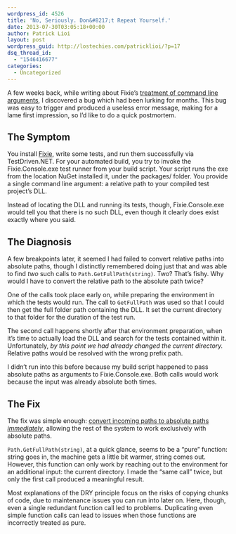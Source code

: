```yaml
---
wordpress_id: 4526
title: 'No, Seriously. Don&#8217;t Repeat Yourself.'
date: 2013-07-30T03:05:18+00:00
author: Patrick Lioi
layout: post
wordpress_guid: http://lostechies.com/patricklioi/?p=17
dsq_thread_id:
  - "1546416677"
categories:
  - Uncategorized
---
```

A few weeks back, while writing about Fixie&#8217;s [treatment of command line arguments](http://patrick.lioi.net/2013/07/12/by-your-command-line/), I discovered a bug which had been lurking for months. This bug was easy to trigger and produced a useless error message, making for a lame first impression, so I&#8217;d like to do a quick postmortem.

## The Symptom

You install [Fixie](https://www.nuget.org/packages/Fixie), write some tests, and run them successfully via TestDriven.NET. For your automated build, you try to invoke the Fixie.Console.exe test runner from your build script. Your script runs the exe from the location NuGet installed it, under the packages/ folder. You provide a single command line argument: a relative path to your compiled test project&#8217;s DLL.

Instead of locating the DLL and running its tests, though, Fixie.Console.exe would tell you that there is no such DLL, even though it clearly does exist exactly where you said.

## The Diagnosis

A few breakpoints later, it seemed I had failed to convert relative paths into absolute paths, though I distinctly remembered doing just that and was able to find _two_ such calls to `Path.GetFullPath(string)`. Two? That&#8217;s fishy. Why would I have to convert the relative path to the absolute path twice?

One of the calls took place early on, while preparing the environment in which the tests would run. The call to `GetFullPath` was used so that I could then get the full folder path containing the DLL. It set the current directory to that folder for the duration of the test run.

The second call happens shortly after that environment preparation, when it&#8217;s time to actually load the DLL and search for the tests contained within it. Unfortunately, _by this point we had already changed the current directory._ Relative paths would be resolved with the wrong prefix path.

I didn&#8217;t run into this before because my build script happened to pass absolute paths as arguments to Fixie.Console.exe. Both calls would work because the input was already absolute both times.

## The Fix

The fix was simple enough: [convert incoming paths to absolute paths _immediately_](https://github.com/plioi/fixie/commit/104c0c8dda724f6916c364b48b6fb0c17918859a), allowing the rest of the system to work exclusively with absolute paths.

`Path.GetFullPath(string)`, at a quick glance, seems to be a &#8220;pure&#8221; function: string goes in, the machine gets a little bit warmer, string comes out. However, this function can only work by reaching out to the environment for an additional input: the current directory. I made the &#8220;same call&#8221; twice, but only the first call produced a meaningful result.

Most explanations of the DRY principle focus on the risks of copying chunks of code, due to maintenance issues you can run into later on. Here, though, even a single redundant function call led to problems. Duplicating even simple function calls can lead to issues when those functions are incorrectly treated as pure.